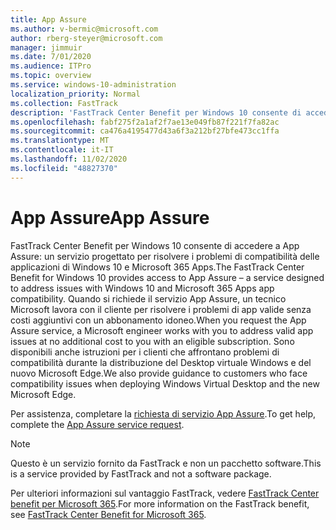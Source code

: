 ```yaml
---
title: App Assure
ms.author: v-bermic@microsoft.com
author: rberg-steyer@microsoft.com
manager: jimmuir
ms.date: 7/01/2020
ms.audience: ITPro
ms.topic: overview
ms.service: windows-10-administration
localization_priority: Normal
ms.collection: FastTrack
description: 'FastTrack Center Benefit per Windows 10 consente di accedere a App Assure: un servizio progettato per risolvere i problemi di compatibilità delle applicazioni di Windows 10 e Microsoft 365 Apps.'
ms.openlocfilehash: fabf275f2a1af2f7ae13e049fb87f221f7fa82ac
ms.sourcegitcommit: ca476a4195477d43a6f3a212bf27bfe473cc1ffa
ms.translationtype: MT
ms.contentlocale: it-IT
ms.lasthandoff: 11/02/2020
ms.locfileid: "48827370"
---
```

# <a name="app-assure"></a><span data-ttu-id="4ca79-103">App Assure</span><span class="sxs-lookup"><span data-stu-id="4ca79-103">App Assure</span></span>

<span data-ttu-id="4ca79-104">FastTrack Center Benefit per Windows 10 consente di accedere a App Assure: un servizio progettato per risolvere i problemi di compatibilità delle applicazioni di Windows 10 e Microsoft 365 Apps.</span><span class="sxs-lookup"><span data-stu-id="4ca79-104">The FastTrack Center Benefit for Windows 10 provides access to App Assure – a service designed to address issues with Windows 10 and Microsoft 365 Apps app compatibility.</span></span> <span data-ttu-id="4ca79-105">Quando si richiede il servizio App Assure, un tecnico Microsoft lavora con il cliente per risolvere i problemi di app valide senza costi aggiuntivi con un abbonamento idoneo.</span><span class="sxs-lookup"><span data-stu-id="4ca79-105">When you request the App Assure service, a Microsoft engineer works with you to address valid app issues at no additional cost to you with an eligible subscription.</span></span> <span data-ttu-id="4ca79-106">Sono disponibili anche istruzioni per i clienti che affrontano problemi di compatibilità durante la distribuzione del Desktop virtuale Windows e del nuovo Microsoft Edge.</span><span class="sxs-lookup"><span data-stu-id="4ca79-106">We also provide guidance to customers who face compatibility issues when deploying Windows Virtual Desktop and the new Microsoft Edge.</span></span> 

<span data-ttu-id="4ca79-107">Per assistenza, completare la [richiesta di servizio App Assure](https://go.microsoft.com/fwlink/?linkid=2022721).</span><span class="sxs-lookup"><span data-stu-id="4ca79-107">To get help, complete the [App Assure service request](https://go.microsoft.com/fwlink/?linkid=2022721).</span></span>

  > [!NOTE]
> <span data-ttu-id="4ca79-108">Questo è un servizio fornito da FastTrack e non un pacchetto software.</span><span class="sxs-lookup"><span data-stu-id="4ca79-108">This is a service provided by FastTrack and not a software package.</span></span>

<span data-ttu-id="4ca79-109">Per ulteriori informazioni sul vantaggio FastTrack, vedere [FastTrack Center benefit per Microsoft 365](introduction.md).</span><span class="sxs-lookup"><span data-stu-id="4ca79-109">For more information on the FastTrack benefit, see [FastTrack Center Benefit for Microsoft 365](introduction.md).</span></span>